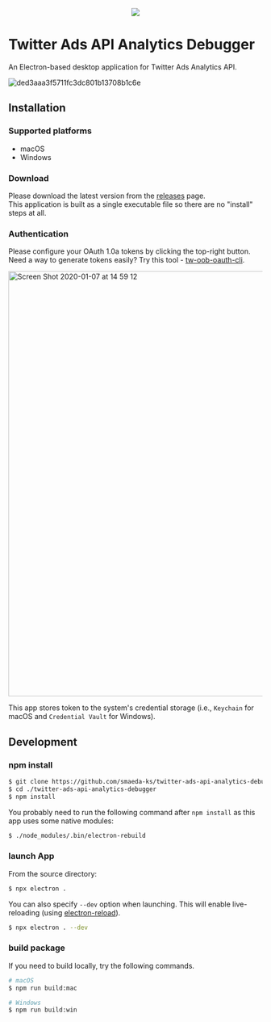 <p align="center">
  <img src="https://user-images.githubusercontent.com/11495867/71873445-879d2400-3162-11ea-82dc-bbd0593a48e7.png">
</p>

# Twitter Ads API Analytics Debugger

An Electron-based desktop application for Twitter Ads Analytics API.

![ded3aaa3f5711fc3dc801b13708b1c6e](https://user-images.githubusercontent.com/11495867/71873346-46a50f80-3162-11ea-8d96-9b990f9b504d.gif)

## Installation

### Supported platforms

- macOS
- Windows

### Download

Please download the latest version from the [releases](https://github.com/smaeda-ks/twitter-ads-api-analytics-debugger/releases) page.  
This application is built as a single executable file so there are no "install" steps at all.

### Authentication

Please configure your OAuth 1.0a tokens by clicking the top-right button.  
Need a way to generate tokens easily? Try this tool - [tw-oob-oauth-cli](https://github.com/smaeda-ks/tw-oob-oauth-cli).

<img width="842" alt="Screen Shot 2020-01-07 at 14 59 12" src="https://user-images.githubusercontent.com/11495867/71872356-85859600-315f-11ea-9241-2231588fd1e4.png">

This app stores token to the system's credential storage (i.e., `Keychain` for macOS and `Credential Vault` for Windows).

## Development

### npm install

```sh
$ git clone https://github.com/smaeda-ks/twitter-ads-api-analytics-debugger
$ cd ./twitter-ads-api-analytics-debugger
$ npm install
```

You probably need to run the following command after `npm install` as this app uses some native modules:

```sh
$ ./node_modules/.bin/electron-rebuild
```

### launch App

From the source directory:

```sh
$ npx electron .
```

You can also specify `--dev` option when launching. This will enable live-reloading (using [electron-reload](https://github.com/yan-foto/electron-reload)).

```sh
$ npx electron . --dev
```

### build package

If you need to build locally, try the following commands.

```sh
# macOS
$ npm run build:mac

# Windows
$ npm run build:win
```
